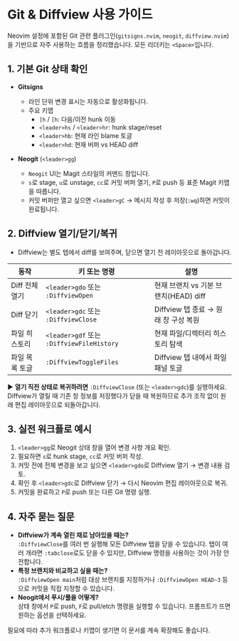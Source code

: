 # Git & Diffview 사용 가이드

Neovim 설정에 포함된 Git 관련 플러그인(`gitsigns.nvim`, `neogit`, `diffview.nvim`)을 기반으로 자주 사용하는 흐름을 정리했습니다. 모든 리더키는 `<Space>`입니다.

## 1. 기본 Git 상태 확인
- **Gitsigns**
  - 라인 단위 변경 표시는 자동으로 활성화됩니다.
  - 주요 키맵
    - `]h` / `[h`: 다음/이전 hunk 이동
    - `<leader>hs` / `<leader>hr`: hunk stage/reset
    - `<leader>hb`: 현재 라인 blame 토글
    - `<leader>hd`: 현재 버퍼 vs HEAD diff

- **Neogit** (`<leader>gg`)
  - `Neogit` UI는 Magit 스타일의 커맨드 창입니다.
  - `s`로 stage, `u`로 unstage, `cc`로 커밋 버퍼 열기, `P`로 push 등 표준 Magit 키맵을 따릅니다.
  - 커밋 버퍼만 열고 싶으면 `<leader>gC` → 메시지 작성 후 저장(`:wq`)하면 커밋이 완료됩니다.

## 2. Diffview 열기/닫기/복귀
- Diffview는 별도 탭에서 diff를 보여주며, 닫으면 열기 전 레이아웃으로 돌아갑니다.

| 동작 | 키 또는 명령 | 설명 |
| --- | --- | --- |
| Diff 전체 열기 | `<leader>gdo` 또는 `:DiffviewOpen` | 현재 브랜치 vs 기본 브랜치(HEAD) diff |
| Diff 닫기 | `<leader>gdc` 또는 `:DiffviewClose` | Diffview 탭 종료 → 원래 창 구성 복원 |
| 파일 히스토리 | `<leader>gdf` 또는 `:DiffviewFileHistory` | 현재 파일/디렉터리 히스토리 탐색 |
| 파일 목록 토글 | `:DiffviewToggleFiles` | Diffview 탭 내에서 파일 패널 토글 |

▶ **열기 직전 상태로 복귀하려면** `:DiffviewClose` (또는 `<leader>gdc`)를 실행하세요. Diffview가 열릴 때 기존 창 정보를 저장했다가 닫을 때 복원하므로 추가 조작 없이 원래 편집 레이아웃으로 되돌아갑니다.

## 3. 실전 워크플로 예시
1. `<leader>gg`로 Neogit 상태 창을 열어 변경 사항 개요 확인. 
2. 필요하면 `s`로 hunk stage, `cc`로 커밋 버퍼 작성.
3. 커밋 전에 전체 변경을 보고 싶으면 `<leader>gdo`로 Diffview 열기 → 변경 내용 검토.
4. 확인 후 `<leader>gdc`로 Diffview 닫기 → 다시 Neovim 편집 레이아웃으로 복귀.
5. 커밋을 완료하고 `P`로 push 또는 다른 Git 명령 실행.

## 4. 자주 묻는 질문
- **Diffview가 계속 열린 채로 남아있을 때는?**<br>
  `:DiffviewClose`를 여러 번 실행해 모든 Diffview 탭을 닫을 수 있습니다. 탭이 여러 개라면 `:tabclose`로도 닫을 수 있지만, Diffview 명령을 사용하는 것이 가장 안전합니다.
- **특정 브랜치와 비교하고 싶을 때는?**<br>
  `:DiffviewOpen main`처럼 대상 브랜치를 지정하거나 `:DiffviewOpen HEAD~3` 등으로 커밋을 직접 지정할 수 있습니다.
- **Neogit에서 푸시/풀을 어떻게?**<br>
  상태 창에서 `P`로 push, `F`로 pull/etch 명령을 실행할 수 있습니다. 프롬프트가 뜨면 원하는 옵션을 선택하세요.

필요에 따라 추가 워크플로나 키맵이 생기면 이 문서를 계속 확장해도 좋습니다.

